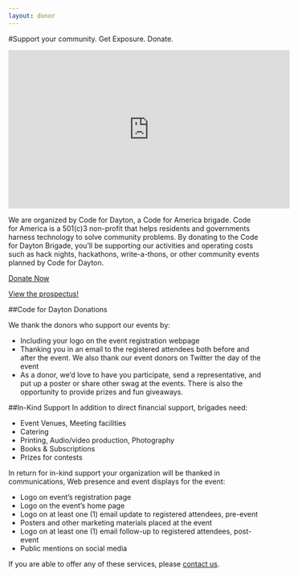 ```yaml
---
layout: donor 
---
```

#Support your community. Get Exposure. Donate.

<div class="embed-responsive embed-responsive-16by9">
<iframe src="https://embed-ssl.ted.com/talks/jennifer_pahlka_coding_a_better_government.html" width="560" height="315" frameborder="0" scrolling="no" webkitAllowFullScreen mozallowfullscreen allowFullScreen>Loading Code for America video</iframe></div>

We are organized by Code for Dayton, a Code for America brigade. Code for America is a 501(c)3 non-profit that helps residents and governments harness technology to solve community problems. By donating to the Code for Dayton Brigade, you’ll be supporting our activities and operating costs such as hack nights, hackathons, write-a-thons, or other community events planned by Code for Dayton.

<div class="center-block">
<p><a class="btn btn-info" href="https://secure.codeforamerica.org/page/contribute/default?custom1=Please%20send%20to%20Code%20for%20Dayton"><i class="fa fa-heart"></i> Donate Now</a>
</p>
<p>
<a href="https://docs.google.com/document/d/1GGCt2uhz2C4kJhxL69wfp6naPVnKugxb0USnoA_A8HQ/edit?usp=sharing">View the prospectus!</a>
</p>
</div>

##Code for Dayton Donations

We thank the donors who support our events by:

* Including your logo on the event registration webpage
* Thanking you in an email to the registered attendees both before and after the event. We also thank our event donors on Twitter the day of the event
* As a donor, we’d love to have you participate, send a representative, and put up a poster or share other swag at the events. There is also the opportunity to provide prizes and fun giveaways.

##In-Kind Support
In addition to direct financial support, brigades need:

* Event Venues, Meeting facilities
* Catering
* Printing, Audio/video production, Photography
* Books & Subscriptions
* Prizes for contests

In return for in-kind support your organization will be thanked in communications, Web presence and event displays for the event:

* Logo on event’s registration page
* Logo on the event’s home page
* Logo on at least one (1) email update to registered attendees, pre-event
* Posters and other marketing materials placed at the event
* Logo on at least one (1) email follow-up to registered attendees, post-event
* Public mentions on social media

If you are able to offer any of these services, please <a href="/contact">contact us</a>.